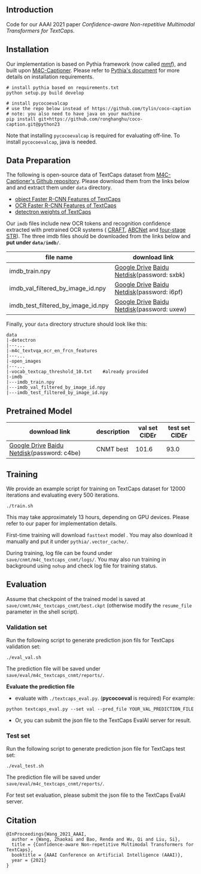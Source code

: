 

## Introduction

Code for our AAAI 2021 paper *Confidence-aware Non-repetitive Multimodal Transformers for TextCaps*.



## Installation

Our implementation is based on Pythia framework (now called [*mmf*](https://github.com/facebookresearch/mmf)), and built upon [M4C-Captioner](https://github.com/ronghanghu/pythia/tree/project/m4c_captioner_pre_release/projects/M4C_Captioner). Please refer to [Pythia's document](https://mmf.sh/docs/) for more details on installation requirements.

```shell
# install pythia based on requirements.txt
python setup.py build develop  

# install pycocoevalcap
# use the repo below instead of https://github.com/tylin/coco-caption
# note: you also need to have java on your machine
pip install git+https://github.com/ronghanghu/coco-caption.git@python23
```

Note that installing `pycocoevalcap` is required for evaluating off-line. To install `pycocoevalcap`,  java is needed.



## Data Preparation

The following is open-source data of TextCaps dataset from [M4C-Captioner's Github repository](https://github.com/ronghanghu/pythia/tree/project/m4c_captioner_pre_release/projects/M4C_Captioner). Please download them from the links below and and extract them under `data` directory.

*  [object Faster R-CNN Features of TextCaps](https://dl.fbaipublicfiles.com/pythia/features/open_images.tar.gz)
*   [OCR Faster R-CNN Features of TextCaps](https://dl.fbaipublicfiles.com/pythia/m4c/data/m4c_textvqa_ocr_en_frcn_features.tar.gz)
*  [detectron weights of TextCaps](http://dl.fbaipublicfiles.com/pythia/data/detectron_weights.tar.gz)

Our `imdb` files include new OCR tokens and recognition confidence extracted with pretrained OCR systems ( [CRAFT](https://github.com/clovaai/CRAFT-pytorch), [ABCNet](https://github.com/Yuliang-Liu/bezier_curve_text_spotting) and [four-stage STR](https://github.com/Yuliang-Liu/bezier_curve_text_spotting)). The three imdb files should be downloaded from the links below and **put under `data/imdb/`**.

| file name                          | download link                                                |
| ---------------------------------- | ------------------------------------------------------------ |
| imdb_train.npy                     | [Google Drive](https://drive.google.com/file/d/1EzF2WB81BTs2Bgt6kFdq2PTRlQl8EQ-y/view?usp=sharing)  [Baidu Netdisk](https://pan.baidu.com/s/1pAg8oF1pTZEJ3g60G5O4bg)(password: sxbk) |
| imdb_val_filtered_by_image_id.npy  | [Google Drive](https://drive.google.com/file/d/1FuqUGIsOqCkCqEGKIQAkc_08aMpjVJls/view?usp=sharing)  [Baidu Netdisk](https://pan.baidu.com/s/1Z2K3hhG21W5Vl3c75K50Iw)(password: i6pf) |
| imdb_test_filtered_by_image_id.npy | [Google Drive](https://drive.google.com/file/d/1lu3aW0oTh6CO0_L64W9PE5UNW4_H7Cj2/view?usp=sharing)  [Baidu Netdisk](https://pan.baidu.com/s/1Wrp3HA0OgLyHMEzy_rUXmQ)(password: uxew) |




Finally, your `data` directory structure should look like this:

```shell
data
|-detectron							
|---...
|-m4c_textvqa_ocr_en_frcn_features
|---...
|-open_images						
|---...
|-vocab_textcap_threshold_10.txt 	#already provided
|-imdb								
|---imdb_train.npy					
|---imdb_val_filtered_by_image_id.npy	
|---imdb_test_filtered_by_image_id.npy		
```



## Pretrained Model

| download link                                                | description | val set CIDEr | test set CIDEr |
| ------------------------------------------------------------ | ----------- | ------------- | -------------- |
| [Google Drive](https://drive.google.com/file/d/1VfdvR12fPKNJnljjzSZ9lMIPw1Foa4WF/view?usp=sharing())  [Baidu Netdisk](https://pan.baidu.com/s/1ctuiob1whlgM7MimwlRiGg)(password: c4be) | CNMT best   | 101.6         | 93.0           |





## Training

We provide an example script for training on TextCaps dataset for 12000 iterations and evaluating every 500 iterations.

```shell
./train.sh
```

This may take approximately 13 hours, depending on GPU devices. Please refer to our paper for implementation details.

First-time training will download `fasttext` model . You may also download it manually and put it under `pythia/.vector_cache/`.

During training, log file can be found under `save/cnmt/m4c_textcaps_cnmt/logs/`. You may also run training in background using `nohup` and check log file for training status.



## Evaluation

Assume that checkpoint of the trained model is saved at `save/cnmt/m4c_textcaps_cnmt/best.ckpt` (otherwise modify the `resume_file` parameter in the shell script).

### Validation set

Run the following script to generate prediction json fils for TextCaps validation set:

```shell
./eval_val.sh
```

The prediction file will be saved under `save/eval/m4c_textcaps_cnmt/reports/`.

**Evaluate the prediction file**

*  evaluate with `./textcaps_eval.py`. (**pycocoeval** is required)  For example:

```
python textcaps_eval.py --set val --pred_file YOUR_VAL_PREDICTION_FILE
```

*  Or, you can submit the json file to the TextCaps EvalAI server for result.

### Test set

Run the following script to generate prediction json file for TextCaps test set:

```shell
./eval_test.sh
```

The prediction file will be saved under `save/eval/m4c_textcaps_cnmt/reports/`.

For test set evaluation, please submit the json file to the TextCaps EvalAI server.





## Citation

```
@InProceedings{Wang_2021_AAAI,
  author = {Wang, Zhaokai and Bao, Renda and Wu, Qi and Liu, Si},
  title = {Confidence-aware Non-repetitive Multimodal Transformers for TextCaps},
  booktitle = {AAAI Conference on Artificial Intelligence (AAAI)},
  year = {2021}
}
```

